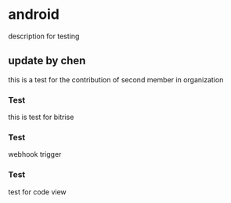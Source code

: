 # android
description for testing

## update by chen

this is a test for the contribution of second member in organization


###  Test

this is test for bitrise


### Test

webhook trigger


### Test

test for code view